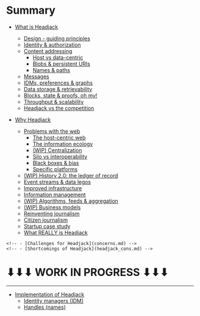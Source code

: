 # Summary

- [What is Headjack](introduction.md)
    - [Design - guiding principles](principles.md)
    - [Identity & authorization](identity.md)
    - [Content addressing](addressing.md)
        - [Host vs data-centric](host_vs_data_centric.md)
        - [Blobs & persistent URIs](blobs_and_uris.md)
        - [Names & paths](names_and_paths.md)
    - [Messages](messages.md)
    - [IDMs, preferences & graphs](idms_preferences.md)
    - [Data storage & retrievability](store_and_retrieve.md)
    - [Blocks, state & proofs, oh my!](blocks_state_proofs.md)
    - [Throughput & scalability](numbers.md)
    - [Headjack vs the competition](competition.md)

- [Why Headjack](motivation.md)
    - [Problems with the web](problems_with_the_web.md)
        - [The host-centric web](host_centric.md)
        - [The information ecology](information_ecology.md)
        - [(WIP) Centralization](centralization.md)
        - [Silo vs interoperability](barriers_to_entry.md)
        - [Black boxes & bias](black_boxes.md)
        - [Specific platforms](specific_platforms.md)
    - [(WIP) History 2.0: the ledger of record](ledger_of_record.md)
    - [Event streams & data legos](data_legos.md)
    - [Improved infrastructure](improved_infrastructure.md)
    - [Information management](knowledge_management.md)
    - [(WIP) Algorithms, feeds & aggregation](algorithms_feeds_aggregation.md)
    - [(WIP) Business models](business_models.md)
    - [Reinventing journalism]()
    - [Citizen journalism]()
    - [Startup case study](startup_case_study.md)
    - [What REALLY is Headjack](what_really_is_headjack.md)

<!-- Mental models for Headjack -->

    <!-- - [Challenges for Headjack](concerns.md) -->
    <!-- - [Shortcomings of Headjack](headjack_cons.md) -->

# ⬇⬇⬇ WORK IN PROGRESS ⬇⬇⬇

---

- [Implementation of Headjack](execution.md)
    - [Identity managers (IDM)](IDM.md)
    - [Handles (names)](handles.md)

<!-- 
- [Execution (how)](execution.md)
    - [Block & state structure](block_state_structure.md)
    - [Tokenomics](tokenomics.md)
    - [Handles (names)](handles.md)
    - [Identity managers (IDM)](IDM.md)
    - [Application architectures](architecture.md)
    - [Moderation](moderation.md)
    - [Roadmap](roadmap.md)

    - [Example flow of actions & events]()
-->
